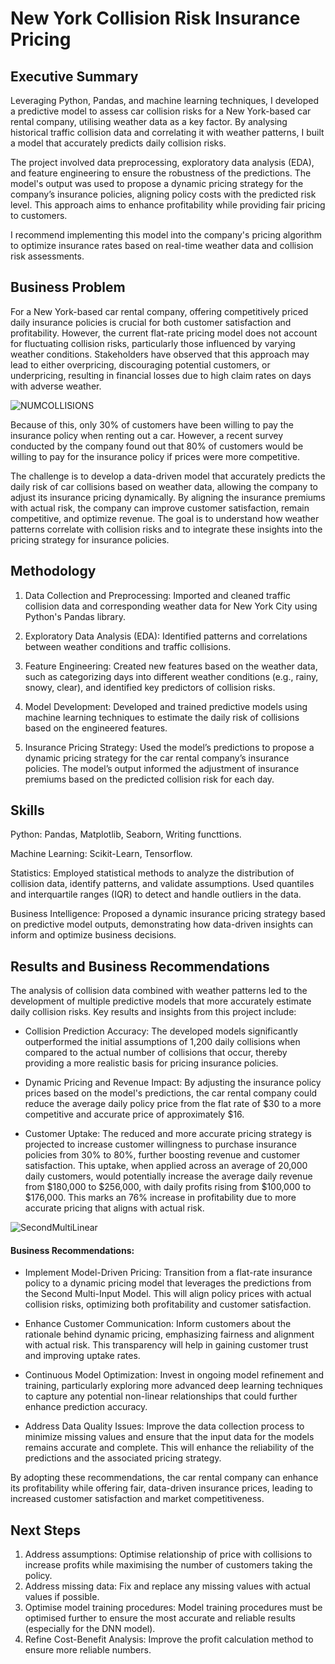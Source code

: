 # New York Collision Risk Insurance Pricing

## Executive Summary
Leveraging Python, Pandas, and machine learning techniques, I developed a predictive model to assess car collision risks for a New York-based car rental company, utilising weather data as a key factor. 
By analysing historical traffic collision data and correlating it with weather patterns, I built a model that accurately predicts daily collision risks. 

The project involved data preprocessing, exploratory data analysis (EDA), and feature engineering to ensure the robustness of the predictions. 
The model's output was used to propose a dynamic pricing strategy for the company’s insurance policies, aligning policy costs with the predicted risk level. 
This approach aims to enhance profitability while providing fair pricing to customers. 

I recommend implementing this model into the company's pricing algorithm to optimize insurance rates based on real-time weather data and collision risk assessments.

## Business Problem
For a New York-based car rental company, offering competitively priced daily insurance policies is crucial for both customer satisfaction and profitability. 
However, the current flat-rate pricing model does not account for fluctuating collision risks, particularly those influenced by varying weather conditions. 
Stakeholders have observed that this approach may lead to either overpricing, discouraging potential customers, or underpricing, resulting in financial losses due to high claim rates on days with adverse weather.

![NUMCOLLISIONS](https://github.com/user-attachments/assets/ff22d746-c327-4c43-adaf-58ddecff928c)


Because of this, only 30% of customers have been willing to pay the insurance policy when renting out a car. 
However, a recent survey conducted by the company found out that 80% of customers would be willing to pay for the insurance policy if prices were more competitive.

The challenge is to develop a data-driven model that accurately predicts the daily risk of car collisions based on weather data, allowing the company to adjust its insurance pricing dynamically. 
By aligning the insurance premiums with actual risk, the company can improve customer satisfaction, remain competitive, and optimize revenue. 
The goal is to understand how weather patterns correlate with collision risks and to integrate these insights into the pricing strategy for insurance policies.

## Methodology
1. Data Collection and Preprocessing: Imported and cleaned traffic collision data and corresponding weather data for New York City using Python's Pandas library.

2. Exploratory Data Analysis (EDA): Identified patterns and correlations between weather conditions and traffic collisions. 

3. Feature Engineering: Created new features based on the weather data, such as categorizing days into different weather conditions (e.g., rainy, snowy, clear), and identified key predictors of collision risks.

4. Model Development: Developed and trained predictive models using machine learning techniques to estimate the daily risk of collisions based on the engineered features.

5. Insurance Pricing Strategy: Used the model’s predictions to propose a dynamic pricing strategy for the car rental company’s insurance policies. 
The model’s output informed the adjustment of insurance premiums based on the predicted collision risk for each day.

## Skills
Python: Pandas, Matplotlib, Seaborn, Writing functtions.

Machine Learning: Scikit-Learn, Tensorflow.

Statistics: Employed statistical methods to analyze the distribution of collision data, identify patterns, and validate assumptions. Used quantiles and interquartile ranges (IQR) to detect and handle outliers in the data.

Business Intelligence: Proposed a dynamic insurance pricing strategy based on predictive model outputs, demonstrating how data-driven insights can inform and optimize business decisions.

## Results and Business Recommendations

The analysis of collision data combined with weather patterns led to the development of multiple predictive models that more accurately estimate daily collision risks. Key results and insights from this project include:

- Collision Prediction Accuracy: The developed models significantly outperformed the initial assumptions of 1,200 daily collisions when compared to the actual number of collisions that occur, thereby providing a more realistic basis for pricing insurance policies.

- Dynamic Pricing and Revenue Impact: By adjusting the insurance policy prices based on the model's predictions, the car rental company could reduce the average daily policy price from the flat rate of $30 to a more competitive and accurate price of approximately $16.

- Customer Uptake: The reduced and more accurate pricing strategy is projected to increase customer willingness to purchase insurance policies from 30% to 80%, further boosting revenue and customer satisfaction.
  This uptake, when applied across an average of 20,000 daily customers, would potentially increase the average daily revenue from $180,000 to $256,000, with daily profits rising from $100,000 to $176,000.
  This marks an 76% increase in profitability due to more accurate pricing that aligns with actual risk.
  

![SecondMultiLinear](https://github.com/user-attachments/assets/6a7d1492-2b68-48da-813d-f8c913952bd6)

  
  
#### Business Recommendations:

- Implement Model-Driven Pricing: Transition from a flat-rate insurance policy to a dynamic pricing model that leverages the predictions from the Second Multi-Input Model. This will align policy prices with actual collision risks, optimizing both profitability and customer satisfaction.

- Enhance Customer Communication: Inform customers about the rationale behind dynamic pricing, emphasizing fairness and alignment with actual risk. This transparency will help in gaining customer trust and improving uptake rates.

- Continuous Model Optimization: Invest in ongoing model refinement and training, particularly exploring more advanced deep learning techniques to capture any potential non-linear relationships that could further enhance prediction accuracy.

- Address Data Quality Issues: Improve the data collection process to minimize missing values and ensure that the input data for the models remains accurate and complete. This will enhance the reliability of the predictions and the associated pricing strategy.

By adopting these recommendations, the car rental company can enhance its profitability while offering fair, data-driven insurance prices, leading to increased customer satisfaction and market competitiveness.

## Next Steps

1. Address assumptions: Optimise relationship of price with collisions to increase profits while maximising the number of customers taking the policy.
2. Address missing data: Fix and replace any missing values with actual values if possible.
3. Optimise model training procedures: Model training procedures must be optimised further to ensure the most accurate and reliable results (especially for the DNN model).
4. Refine Cost-Benefit Analysis: Improve the profit calculation method to ensure more reliable numbers.
